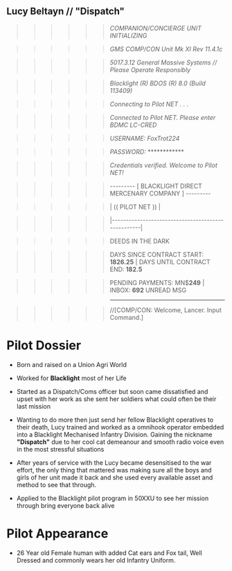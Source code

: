 
## Lucy Beltayn // "Dispatch"
  

>>>>>>*COMPANION/CONCIERGE UNIT INITIALIZING*

>>>>>>*GMS COMP/CON Unit Mk XI Rev 11.4.1c*

>>>>>>*5017.3.12 General Massive Systems // Please Operate Responsibly*

>>>>>>*Blacklight (R) BDOS (R) 8.0 (Build 113409)*

>>>>>>*Connecting to Pilot NET . . .*

>>>>>>*Connected to Pilot NET. Please enter BDMC LC-CRED*

>>>>>>*USERNAME: FoxTrot224*

>>>>>>*PASSWORD:* ************

>>>>>>*Credentials verified. Welcome to Pilot NET!*

>>>>>>--------- [ BLACKLIGHT DIRECT MERCENARY COMPANY ] ---------

>>>>>>| (( PILOT NET )) |

>>>>>>|---------------------------------------------------|

  

>>>>>>DEEDS IN THE DARK

>>>>>>DAYS SINCE CONTRACT START: **1826.25** | DAYS UNTIL CONTRACT END: **182.5**

>>>>>>PENDING PAYMENTS: MN$**249** | INBOX: **692** UNREAD MSG

>>>>>>-------------------------------------

>>>>>>//[COMP/CON: Welcome, Lancer. Input Command.]
  

# Pilot Dossier

- Born and raised on a Union Agri World

- Worked for **Blacklight** most of her Life

- Started as a Dispatch/Coms officer but soon came dissatisfied and upset with her work as she sent her soldiers what could often be their last mission

- Wanting to do more then just send her fellow Blacklight operatives to their death, Lucy trained and worked as a omnihook operator embedded into a Blacklight Mechanised Infantry Division. Gaining the nickname  **"Dispatch"** due to her cool cat demeanour and smooth radio voice even in the most stressful situations

- After years of service with the Lucy became desensitised to the war effort, the only thing that mattered was making sure all the boys and girls of her unit made it back and she used every available asset and method to see that through.

- Applied to the Blacklight pilot program in 50XXU to see her mission through bring everyone back alive

  

# Pilot Appearance

- 26 Year old Female human with added Cat ears and Fox tail, Well Dressed and commonly wears her old Infantry Uniform.